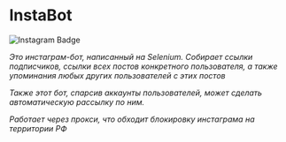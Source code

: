 # InstaBot
![Instagram Badge](https://img.shields.io/badge/Instagram-E4405F?logo=instagram&logoColor=fff&style=for-the-badge)

*Это инстаграм-бот, написанный на Selenium. Собирает ссылки подписчиков, ссылки всех постов конкретного пользователя, а также упоминания любых других пользователей с этих постов*

*Также этот бот, спарсив аккаунты пользователей, может сделать автоматическую рассылку по ним.*

*Работает через прокси, что обходит блокировку инстаграма на территории РФ*
